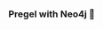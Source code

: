 ### Pregel with Neo4j 🚀


















































































 























